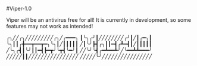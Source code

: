 #Viper-1.0

Viper will be an antivirus free for all! It is currently in development, so some features may not work as intended!


╭╮╱╱╭╮╱╱╱╱╱╱╱╱╱╭╮╱╭━━━╮
┃╰╮╭╯┃╱╱╱╱╱╱╱╱╭╯┃╱┃╭━╮┃
╰╮┃┃╭╋━━┳━━┳━╮╰╮┃╱┃┃┃┃┃
╱┃╰╯┣┫╭╮┃┃━┫╭┻━┫┃╱┃┃┃┃┃
╱╰╮╭┫┃╰╯┃┃━┫┣━┳╯╰┳┫╰━╯┃
╱╱╰╯╰┫╭━┻━━┻╯╱╰━━┻┻━━━╯
╱╱╱╱╱┃┃╱╱╱╱╱╱╱╱╱╱╱╱╱╱╱╱
╱╱╱╱╱╰╯╱╱╱╱╱╱╱╱╱╱╱╱╱╱╱╱
